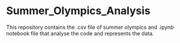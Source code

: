 # Summer_Olympics_Analysis
This repository contains the .csv file of summer olympics and .ipynb notebook file that analyse the code and represents the data.
